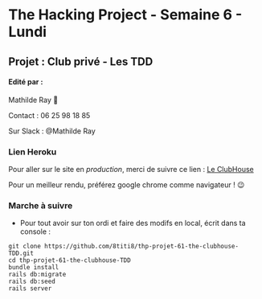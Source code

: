 # The Hacking Project - Semaine 6 - Lundi

## Projet :  Club privé - Les TDD

#### Edité par :
  Mathilde Ray  🤗

  Contact : 06 25 98 18 85

  Sur Slack : @Mathilde Ray



### Lien Heroku

Pour aller sur le site en *production*, merci de suivre ce lien : [Le ClubHouse](https://the-club-house.herokuapp.com/)

Pour un meilleur rendu, préférez google chrome comme navigateur !  😉


### Marche à suivre

* Pour tout avoir sur ton ordi et faire des modifs en local, écrit dans ta console :
```
git clone https://github.com/8titi8/thp-projet-61-the-clubhouse-TDD.git
cd thp-projet-61-the-clubhouse-TDD
bundle install
rails db:migrate
rails db:seed
rails server
```
